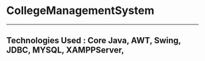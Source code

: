 # CollegeManagementSystem
--------------------------
Technologies Used : Core Java, AWT, Swing, JDBC, MYSQL, XAMPPServer, 
--------------------------------------------------------------------
